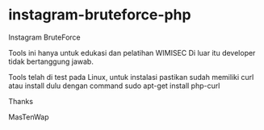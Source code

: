 # instagram-bruteforce-php
Instagram BruteForce 


Tools ini hanya untuk edukasi dan pelatihan WIMISEC
Di luar itu developer tidak bertanggung jawab.

Tools telah di test pada Linux, untuk instalasi pastikan sudah memiliki curl atau install dulu dengan command
sudo apt-get install php-curl

Thanks

MasTenWap
